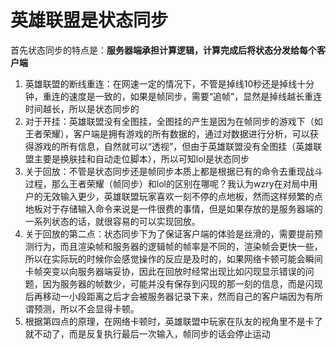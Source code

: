 # 英雄联盟是状态同步

首先状态同步的特点是：**服务器端承担计算逻辑，计算完成后将状态分发给每个客户端**

1. 英雄联盟的断线重连：在网速一定的情况下，不管是掉线10秒还是掉线十分钟，重连的速度是一致的，如果是帧同步，需要“追帧”，显然是掉线越长重连时间越长，所以是状态同步的
2. 对于开挂：英雄联盟没有全图挂，全图挂的产生是因为在帧同步的游戏下（如王者荣耀），客户端是拥有游戏的所有数据的，通过对数据进行分析，可以获得游戏的所有信息，自然就可以“透视”，但由于英雄联盟没有全图挂（英雄联盟主要是换肤挂和自动走位脚本），所以可知lol是状态同步
3. 关于回放：不管是状态同步还是帧同步本质上都是根据已有的命令去重现战斗过程，那么王者荣耀（帧同步）和lol的区别在哪呢？我认为wzry在对局中用户的无效输入更少，英雄联盟玩家喜欢一刻不停的点地板，然而这样频繁的点地板对于存储输入命令来说是一件很费的事情，但是如果存放的是服务器端的一系列状态的话，就很容易的可以实现回放。
4. 关于回放的第二点：状态同步下为了保证客户端的体验是丝滑的，需要提前预测行为，而且渲染帧和服务器的逻辑帧的帧率是不同的，渲染帧会更快一些，所以在实际玩的时候你会感觉操作的反应是及时的，如果网络卡顿可能会瞬间卡帧突变以向服务器端妥协，因此在回放时经常出现比如闪现显示错误的问题，因为服务器的帧数少，可能并没有保存到闪现的那一刻的信息，而是闪现后再移动一小段距离之后才会被服务器记录下来，然而自己的客户端因为有所谓预测，所以不会显得卡顿。
5. 根据第四点的原理，在网络卡顿时，英雄联盟中玩家在队友的视角里不是卡了就不动了，而是反复执行最后一次输入，帧同步的话会停止运动